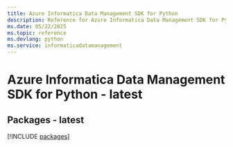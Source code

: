 ```yaml
---
title: Azure Informatica Data Management SDK for Python
description: Reference for Azure Informatica Data Management SDK for Python
ms.date: 05/22/2025
ms.topic: reference
ms.devlang: python
ms.service: informaticadatamanagement
---
```

# Azure Informatica Data Management SDK for Python - latest
## Packages - latest
[!INCLUDE [packages](informatica-data-management-index.md)]